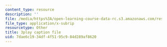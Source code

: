 ```yaml
---
content_type: resource
description: ''
file: /media/https%3A/open-learning-course-data-rc.s3.amazonaws.com/res-10-s95-physics-of-covid-19-transmission-fall-2020/7dae6c1934df4f5195c984d289af8620_9hdNPVEQLFE.srt
file_type: application/x-subrip
resourcetype: Other
title: 3play caption file
uid: 7dae6c19-34df-4f51-95c9-84d289af8620
---
```


